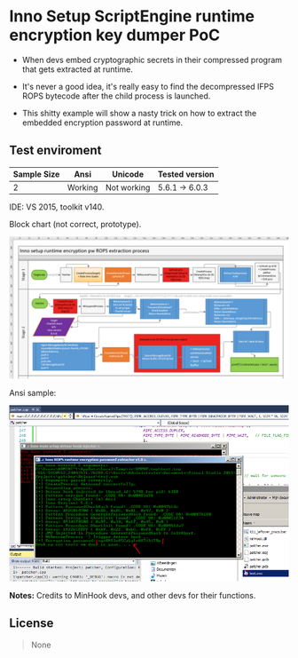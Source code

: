 # Inno Setup ScriptEngine runtime encryption key dumper PoC

* When devs embed cryptographic secrets in their compressed program that gets extracted at runtime.

* It's never a good idea, it's really easy to find the decompressed IFPS ROPS bytecode after the child process is launched.

* This shitty example will show a nasty trick on how to extract the embedded encryption password at runtime.

## Test enviroment

Sample Size      | Ansi           | Unicode           |  Tested version  |
---------------- | ---------------| ----------------- | ---------------- |
2                | Working        | Not working       |  5.6.1 -> 6.0.3  |

IDE: VS 2015, toolkit v140.

Block chart (not correct,  prototype). 

![screendump blockchart](https://github.com/StackerDEV/inno_se_enckey_dumper/blob/main/blockchart.png?raw=true)

Ansi sample:

![screendump screendump](https://github.com/StackerDEV/inno_se_enckey_dumper/blob/main/screendump.png?raw=true)


**Notes:**
Credits to MinHook devs, and other devs for their functions.


## License

> None
